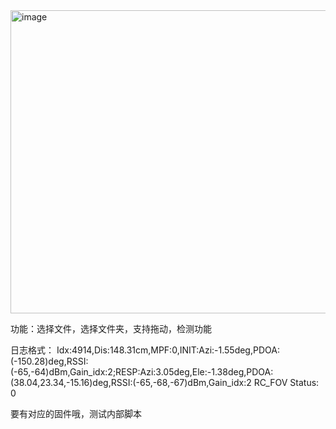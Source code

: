 <img width="602" height="485" alt="image" src="https://github.com/user-attachments/assets/57216504-9e1e-4e2d-ba05-7962845f438c" />

功能：选择文件，选择文件夹，支持拖动，检测功能

日志格式：
Idx:4914,Dis:148.31cm,MPF:0,INIT:Azi:-1.55deg,PDOA:(-150.28)deg,RSSI:(-65,-64)dBm,Gain_idx:2;RESP:Azi:3.05deg,Ele:-1.38deg,PDOA:(38.04,23.34,-15.16)deg,RSSI:(-65,-68,-67)dBm,Gain_idx:2
RC_FOV Status: 0

要有对应的固件哦，测试内部脚本
